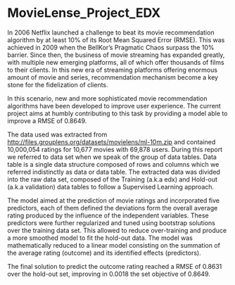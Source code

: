 # MovieLense_Project_EDX

In 2006 Netflix launched a challenge to beat its movie recommendation algorithm by at least 10% of its Root
Mean Squared Error (RMSE). This was achieved in 2009 when the BellKor’s Pragmatic Chaos surpass the
10% barrier. Since then, the business of movie streaming has expanded greatly, with multiple new emerging
platforms, all of which offer thousands of films to their clients. In this new era of streaming platforms offering
enormous amount of movie and series, recommendation mechanism become a key stone for the fidelization
of clients.

In this scenario, new and more sophisticated movie recommendation algorithms have been developed to
improve user experience. The current project aims at humbly contributing to this task by providing a model
able to improve a RMSE of 0.8649.

The data used was extracted from http://files.grouplens.org/datasets/movielens/ml-10m.zip and contained
10,000,054 ratings for 10,677 movies with 69,878 users. During this report we referred to data set when
we speak of the group of data tables. Data table is a single data structure composed of rows and columns
which we referred indistinctly as data or data table. The extracted data was divided into the raw data set,
composed of the Training (a.k.a edx) and Hold-out (a.k.a validation) data tables to follow a Supervised
Learning approach.

The model aimed at the prediction of movie ratings and incorporated five predictors, each of them defined
the deviations form the overall average rating produced by the influence of the independent variables. These
predictors were further regularized and tuned using bootstrap solutions over the training data set. This
allowed to reduce over-training and produce a more smoothed model to fit the hold-out data. The model
was mathematically reduced to a linear model consisting on the summation of the average rating (outcome)
and its identified effects (predictors).

The final solution to predict the outcome rating reached a RMSE of 0.8631 over the hold-out set, improving
in 0.0018 the set objective of 0.8649.
